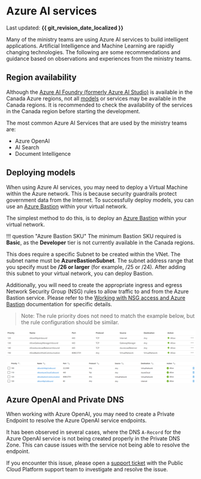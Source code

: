 # Azure AI services

Last updated: **{{ git_revision_date_localized }}**

Many of the ministry teams are using Azure AI services to build intelligent applications. Artificial Intelligence and Machine Learning are rapidly changing technologies. The following are some recommendations and guidance based on observations and experiences from the ministry teams.

## Region availability

Although the [Azure AI Foundry (formerly Azure AI Studio)](https://learn.microsoft.com/en-us/azure/ai-studio/what-is-ai-studio) is available in the Canada Azure regions, not all [models](https://azure.microsoft.com/en-us/products/ai-model-catalog?msockid=2274ddfe4fb768de0595c8be4e1d6918#tabs-pill-bar-oc92d8_tab0) or services may be available in the Canada regions. It is recommended to check the availability of the services in the Canada region before starting the development.

The most common Azure AI Services that are used by the ministry teams are:

- Azure OpenAI
- AI Search
- Document Intelligence

## Deploying models

When using Azure AI services, you may need to deploy a Virtual Machine within the Azure network. This is because security guardrails protect government data from the Internet. To successfully deploy models, you can use an [Azure Bastion](https://learn.microsoft.com/en-us/azure/bastion/quickstart-host-portal) within your virtual network.

The simplest method to do this, is to deploy an [Azure Bastion](https://learn.microsoft.com/en-us/azure/bastion/quickstart-host-portal) within your virtual network.

!!! question "Azure Bastion SKU"
    The minimum Bastion SKU required is **Basic**, as the **Developer** tier is not currently available in the Canada regions.

This does require a specific Subnet to be created within the VNet. The subnet name must be **AzureBastionSubnet**. The subnet address range that you specify must be **/26 or larger** (for example, /25 or /24). After adding this subnet to your virtual network, you can deploy Bastion.

Additionally, you will need to create the appropriate ingress and egress Network Security Group (NSG) rules to allow traffic to and from the Azure Bastion service. Please refer to the [Working with NSG access and Azure Bastion](https://learn.microsoft.com/en-us/azure/bastion/bastion-nsg#apply) documentation for specific details.

> Note: The rule priority does not need to match the example below, but the rule configuration should be similar.

[![Azure Bastion - Ingress Rules](../images/azure-bastion-inbound-nsg-rules.png "Azure Bastion - Ingress Rules")](https://learn.microsoft.com/en-us/azure/bastion/media/bastion-nsg/inbound.png#lightbox)

[![Azure Bastion - Egress Rules](../images/azure-bastion-outbound-nsg-rules.png "Azure Bastion - Egress Rules")](https://learn.microsoft.com/en-us/azure/bastion/media/bastion-nsg/outbound.png#lightbox)

## Azure OpenAI and Private DNS

When working with Azure OpenAI, you may need to create a Private Endpoint to resolve the Azure OpenAI service endpoints.

It has been observed in several cases, where the DNS `A-Record` for the Azure OpenAI service is not being created properly in the Private DNS Zone. This can cause issues with the service not being able to resolve the endpoint.

If you encounter this issue, please open a [support ticket](../../welcome/support.md) with the Public Cloud Platform support team to investigate and resolve the issue.
